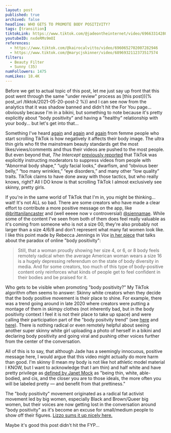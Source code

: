 ```yaml
---
layout: post
published: true
archived: false
headline: WHO GETS TO PROMOTE BODY POSITIVITY?
tags: [transition]
tiktokLink: https://www.tiktok.com/@jadeontheinternet/video/6966331428044819717
youtubeID: nxdeRMs9mOI
references:
  - https://www.tiktok.com/@kairocalvitto/video/6960652702007282946
  - https://www.tiktok.com/@marycjskinner/video/6896932112373517574
filters:
  - Beauty Filter
  - Sunny (35)
numFollowers: 1475
numLikes: 18.4K
---
```


Before we get to actual topic of this post, let me just say up front that this post went through the same "under review" process as [this post]({% post_url /tiktok/2021-05-20-post-2 %}) and I can see now from the analytics that it was shadow banned and didn't hit the For You page... obviously because I'm in a bikini, but something to note because it's pretty explicitly about "body positivity" and having a "healthy" relationship with your body... but let's get into that...

Something I've heard [again](https://www.nbcnews.com/tech/tech-news/it-s-not-worth-it-young-women-how-tiktok-has-n1234193) and [again](https://twitter.com/sissysheridan/status/1261075790168576000) and [again](https://www.thebardvark.com/articles/tiktoks-body-image-problem) from femme people who start scrolling TikTok is how negatively it affects their body image. The ultra thin girls who fit the mainstream beauty standards get the most likes/views/comments and thus their videos are pushed to the most people. But even beyond that, *The Intercept* [previously reported](https://theintercept.com/2020/03/16/tiktok-app-moderators-users-discrimination/) that TikTok was explicitly instructing moderators to suppress videos from people with “Abnormal body shape,” “ugly facial looks,” dwarfism, and “obvious beer belly,” “too many wrinkles,” “eye disorders,” and many other “low quality” traits. TikTok claims to have done away with those tactics, but who really knows, right? All I DO know is that scrolling TikTok I almost exclusively see skinny, pretty girls. 

If you're in the same world of TikTok that I'm in, you might be thinking... wait! It's not ALL so bad. There are some creators who have made a clear effort to contribute a more positive message on the app, like [@brittanilancaster](https://www.tiktok.com/@brittanilancaster/video/6947152239744109829) and (well eeeee now v controversial) [@siennamae](https://www.tiktok.com/@siennamae/video/6861428249403182342). While some of the content I've seen from both of them does feel really valuable as it's coming from someone who is not a size 00, they're also probably not larger than a size 4/6/8 and don't represent what many fat women look like. I like this point made by Rebecca Jennings in *Vox* [in her piece](https://www.vox.com/the-goods/22226997/body-positivity-instagram-tiktok-fatphobia-social-media) that talks about the paradox of online "body positivity": 

> Still, that a woman proudly showing her size 4, or 6, or 8 body feels remotely radical when the average American woman wears a size 16 is a hugely depressing referendum on the state of body diversity in media. And for some creators, too much of this type of body-positive content only reinforces what kinds of people get to feel confident in their bodies and be praised for it.

Who gets to be visible when promoting "body positivity?" My TikTok algorithm often seems to answer: Skinny white creators when they decide that the body positive movement is their place to shine. For example, there was a trend going around in late 2020 where creators were putting a montage of them in skimpy clothes (not inherently bad, but in the body positivity context I feel it is not their place to take up space) and were calling their participation part of the "body positvity trend" (see [here](https://www.tiktok.com/@madi/video/6898437144050666758) and [here](https://www.tiktok.com/@itssissysheridan/video/6898527731433164038)). There is nothing radical or even remotely helpful about seeing another super skinny white girl uploading a photo of herself in a bikini and declaring body positivity and going viral and pushing other voices further from the center of the conversation.

All of this is to say, that although Jade has a seemingly innocuous, positive message here, I would argue that this video might actually do more harm than good. I'm skinny (I mean my body is not like hot athletic model material I KNOW, but I want to acknowledge that I am thin) and half white and have pretty privilege as [defined by Janet Mock](https://www.allure.com/story/pretty-privilege) as "being thin, white, able-bodied, and cis, and the closer you are to those ideals, the more often you will be labeled pretty — and benefit from that prettiness."

The "body positivity" movement originated as a radical fat activist movement led by big women, especially Black and Brown/Queer big women, but their voices are now getting lost in the conversation around "body positivity" as it's become an excuse for small/medium people to show off their figures. [Lizzo sums it up nicely here.](https://www.tiktok.com/@lizzo/video/6948850681293917446) 

Maybe it's good this post didn't hit the FYP...